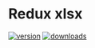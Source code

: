 # Redux xlsx

[![version][0]][1] [![downloads][2]][3]

[0]: https://img.shields.io/npm/v/@36node/redux-xlsx.svg?style=flat
[1]: https://npmjs.com/package/@36node/redux-xlsx
[2]: https://img.shields.io/npm/dm/@36node/redux-xlsx.svg?style=flat
[3]: https://npmjs.com/package/@36node/redux-xlsx
